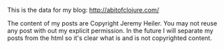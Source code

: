 This is the data for my blog: http://abitofclojure.com/

The content of my posts are Copyright Jeremy Heiler. You may not reuse any post with out my explicit permission. In the future I will separate my posts from the html so it's clear what is and is not copyrighted content.


